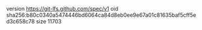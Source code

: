 version https://git-lfs.github.com/spec/v1
oid sha256:b80c0340a5474446bd6064ca84d8eb0ee9e67a01c81635baf5cff5ed3c658c78
size 11703
